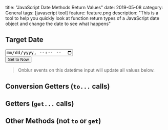 title: "JavaScript Date Methods Return Values"
date: 2019-05-08
category: General
tags: [javascript tool]
feature: feature.png
description: "This is a tool to help you quickly look at function return types of a JavaScript date object and change the date to see what happens"

## Target Date
<div class="form-inline" style="justify-content: center;">
  <div class="form-group mr-sm-3 mb-2">
    <input type="datetime-local" class="form-control" id="dateInput">
  </div>
  <button type="submit" class="btn btn-primary mb-2" id="setDateToNow">Set to Now</button>
</div>

> Onblur events on this datetime input will update all values below.

## Conversion Getters (`to...` calls)
<ul id="jsDateFunctionsTo"></ul>

## Getters (`get...` calls)
<ul id="jsDateFunctionsGet"></ul>

## Other Methods (not `to` or `get`)
<ul id="jsDateFunctionsOther"></ul>

<script>
    function adjustDateToMakeISOCurrentTimezone(date) {
        return new Date(date.getTime() - (date.getTimezoneOffset() * 60 * 1000));
    }
    
    function setDate(date) {
        let dateAdjusted = adjustDateToMakeISOCurrentTimezone(date);
        let dateAdjustedISO = dateAdjusted.toISOString();
        document.getElementById('dateInput').value = dateAdjustedISO.substr(0, dateAdjustedISO.length - 1);
        
        // Set all fields using `date`
        let functions = Object.getOwnPropertyNames(Object.getPrototypeOf(date)).sort().filter(f => f !== 'constructor' && !f.startsWith('set'));
        functions.forEach(f => {
            console.log('testing', f);
            let valueNode = document.getElementById('jsDateFunction' + f);
            valueNode.textContent = date[f]();
        });
    }
    
    function setupPage() {
        // TODO Intially setup nodes and give everything id's. Don't display constructor and any set... methods.
        let date = new Date();
        let functions = Object.getOwnPropertyNames(Object.getPrototypeOf(date)).sort().filter(f => f !== 'constructor' && !f.startsWith('set'));
        
        let jsDateFunctionsTo = document.getElementById('jsDateFunctionsTo');
        let jsDateFunctionsGet = document.getElementById('jsDateFunctionsGet');
        let jsDateFunctionsOther = document.getElementById('jsDateFunctionsOther');
        
        functions.forEach(f => {
            let functionIdOnPage = 'jsDateFunction' + f;
            if (f.startsWith('to')) {
                addNode(jsDateFunctionsTo, functionIdOnPage, f);
            } else if (f.startsWith('get')) {
                addNode(jsDateFunctionsGet, functionIdOnPage, f);
            } else {
                addNode(jsDateFunctionsOther, functionIdOnPage, f);
            }
        });
    }
    
    function addNode(parent, id, functionName) {
        let li = document.createElement('li');
        let functionText = document.createElement('a');
        let textSpace = document.createTextNode(' : ');
        let value = document.createElement('code');
        functionText.textContent = '.' + functionName + '()';
        functionText.href = 'https://developer.mozilla.org/en-US/docs/Web/JavaScript/Reference/Global_Objects/Date/' + functionName;
        value.id = id;
        li.appendChild(functionText);
        li.appendChild(textSpace);
        li.appendChild(value);
        parent.appendChild(li);
    }
    
    // Event listeners
    document.getElementById('setDateToNow').addEventListener('click', function() {
        setDate(new Date());            
    });
    document.getElementById('dateInput').addEventListener('blur', function(e) {
        setDate(new Date(e.target.value));
    });
    
    // Setup everything on DOM load
    document.addEventListener("DOMContentLoaded", function(){
        setupPage();
        setDate(new Date());
    });
</script>
